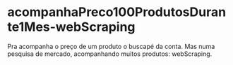 # acompanhaPreco100ProdutosDurante1Mes-webScraping
Pra acompanha o preço de um produto o buscapé da conta. Mas numa pesquisa de mercado, acompanhando muitos produtos: webScraping.
